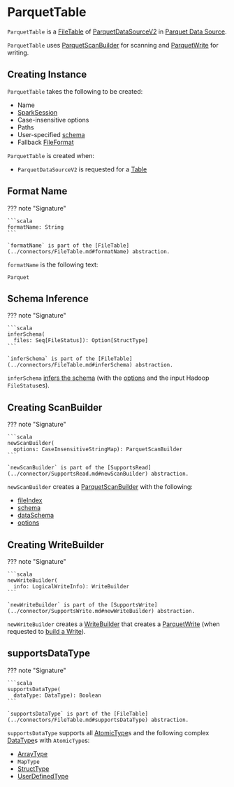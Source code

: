 # ParquetTable

`ParquetTable` is a [FileTable](../connectors/FileTable.md) of [ParquetDataSourceV2](ParquetDataSourceV2.md) in [Parquet Data Source](index.md).

`ParquetTable` uses [ParquetScanBuilder](#newScanBuilder) for scanning and [ParquetWrite](#newWriteBuilder) for writing.

## Creating Instance

`ParquetTable` takes the following to be created:

* <span id="name"> Name
* <span id="sparkSession"> [SparkSession](../SparkSession.md)
* <span id="options"> Case-insensitive options
* <span id="paths"> Paths
* <span id="userSpecifiedSchema"> User-specified [schema](../types/StructType.md)
* <span id="fallbackFileFormat"> Fallback [FileFormat](../connectors/FileFormat.md)

`ParquetTable` is created when:

* `ParquetDataSourceV2` is requested for a [Table](ParquetDataSourceV2.md#getTable)

## <span id="formatName"> Format Name

??? note "Signature"

    ```scala
    formatName: String
    ```

    `formatName` is part of the [FileTable](../connectors/FileTable.md#formatName) abstraction.

`formatName` is the following text:

```text
Parquet
```

## <span id="inferSchema"> Schema Inference

??? note "Signature"

    ```scala
    inferSchema(
      files: Seq[FileStatus]): Option[StructType]
    ```

    `inferSchema` is part of the [FileTable](../connectors/FileTable.md#inferSchema) abstraction.

`inferSchema` [infers the schema](ParquetUtils.md#inferSchema) (with the [options](#options) and the input Hadoop `FileStatus`es).

## <span id="newScanBuilder"> Creating ScanBuilder

??? note "Signature"

    ```scala
    newScanBuilder(
      options: CaseInsensitiveStringMap): ParquetScanBuilder
    ```

    `newScanBuilder` is part of the [SupportsRead](../connector/SupportsRead.md#newScanBuilder) abstraction.

`newScanBuilder` creates a [ParquetScanBuilder](ParquetScanBuilder.md) with the following:

* [fileIndex](../connectors/FileTable.md#fileIndex)
* [schema](../connectors/FileTable.md#schema)
* [dataSchema](../connectors/FileTable.md#dataSchema)
* [options](#options)

## <span id="newWriteBuilder"> Creating WriteBuilder

??? note "Signature"

    ```scala
    newWriteBuilder(
      info: LogicalWriteInfo): WriteBuilder
    ```

    `newWriteBuilder` is part of the [SupportsWrite](../connector/SupportsWrite.md#newWriteBuilder) abstraction.

`newWriteBuilder` creates a [WriteBuilder](../connector/WriteBuilder.md) that creates a [ParquetWrite](ParquetWrite.md) (when requested to [build a Write](../connector/WriteBuilder.md#build)).

## <span id="supportsDataType"> supportsDataType

??? note "Signature"

    ```scala
    supportsDataType(
      dataType: DataType): Boolean
    ```

    `supportsDataType` is part of the [FileTable](../connectors/FileTable.md#supportsDataType) abstraction.

`supportsDataType` supports all [AtomicType](../types/AtomicType.md)s and the following complex [DataType](../types/DataType.md)s with `AtomicType`s:

* [ArrayType](../types/ArrayType.md)
* `MapType`
* [StructType](../types/StructType.md)
* [UserDefinedType](../types/UserDefinedType.md)
